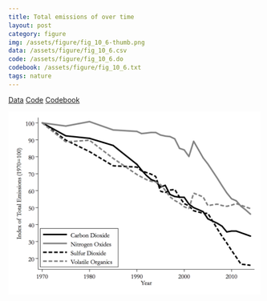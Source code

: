 ```yaml
---
title: Total emissions of over time
layout: post
category: figure
img: /assets/figure/fig_10_6-thumb.png
data: /assets/figure/fig_10_6.csv
code: /assets/figure/fig_10_6.do
codebook: /assets/figure/fig_10_6.txt
tags: nature
---
```


[Data](/assets/figure/fig_10_6.csv) [Code](/assets/figure/fig_10_6.do) [Codebook](/assets/figure/fig_10_6.txt)

![Total emissions of over time](/assets/figure/fig_10_6.png)
